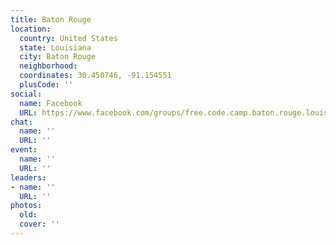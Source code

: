 ```yaml
---
title: Baton Rouge
location:
  country: United States
  state: Louisiana
  city: Baton Rouge
  neighborhood: 
  coordinates: 30.450746, -91.154551
  plusCode: ''
social:
  name: Facebook
  URL: https://www.facebook.com/groups/free.code.camp.baton.rouge.louisiana
chat:
  name: ''
  URL: ''
event:
  name: ''
  URL: ''
leaders:
- name: ''
  URL: ''
photos:
  old: 
  cover: ''
---
```

